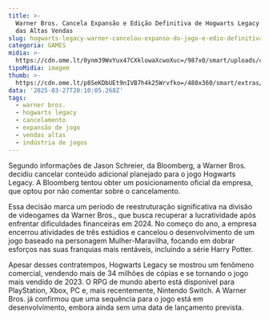 ```yaml
---
title: >-
  Warner Bros. Cancela Expansão e Edição Definitiva de Hogwarts Legacy Apesar
  das Altas Vendas
slug: hogwarts-legacy-warner-cancelou-expanso-do-jogo-e-edio-definitiva
categoria: GAMES
midia: >-
  https://cdn.ome.lt/0ynm39WxYux47CXklowaXcwoXuc=/987x0/smart/uploads/conteudo/fotos/02_fqJKyNA.jpg
tipoMidia: imagem
thumb: >-
  https://cdn.ome.lt/p8SeKDbUEt9nIVB7h4k25Wrvfko=/480x360/smart/extras/conteudos/Captura_de_tela_2025-03-27_170321.png
data: '2025-03-27T20:10:05.268Z'
tags:
  - warner bros.
  - hogwarts legacy
  - cancelamento
  - expansão de jogo
  - vendas altas
  - indústria de jogos
---
```


Segundo informações de Jason Schreier, da Bloomberg, a Warner Bros. decidiu cancelar conteúdo adicional planejado para o jogo Hogwarts Legacy. A Bloomberg tentou obter um posicionamento oficial da empresa, que optou por não comentar sobre o cancelamento.

Essa decisão marca um período de reestruturação significativa na divisão de videogames da Warner Bros., que busca recuperar a lucratividade após enfrentar dificuldades financeiras em 2024. No começo do ano, a empresa encerrou atividades de três estúdios e cancelou o desenvolvimento de um jogo baseado na personagem Mulher-Maravilha, focando em dobrar esforços nas suas franquias mais rentáveis, incluindo a série Harry Potter.

Apesar desses contratempos, Hogwarts Legacy se mostrou um fenômeno comercial, vendendo mais de 34 milhões de cópias e se tornando o jogo mais vendido de 2023. O RPG de mundo aberto está disponível para PlayStation, Xbox, PC e, mais recentemente, Nintendo Switch. A Warner Bros. já confirmou que uma sequência para o jogo está em desenvolvimento, embora ainda sem uma data de lançamento prevista.
